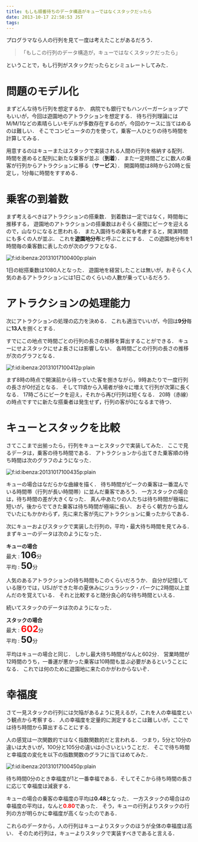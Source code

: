 ```yaml
---
title: もしも順番待ちのデータ構造がキューではなくスタックだったら
date: 2013-10-17 22:58:53 JST
tags: 
---
```


プログラマなら人の行列を見て一度は考えたことがあるだろう．

> 「もしこの行列のデータ構造が，キューではなくスタックだったら」
> 

ということで，もし行列がスタックだったらとシミュレートしてみた．

# 問題のモデル化

まずどんな待ち行列を想定するか．
病院でも銀行でもハンバーガーショップでもいいが，今回は遊園地のアトラクションを想定する．
待ち行列理論にはM/M/1などの素晴らしいモデルが多数存在するのが，今回のケースに当てはめるのは難しい．
そこでコンピュータの力を使って，乗客一人ひとりの待ち時間を計算してみる．

用意するのはキューまたはスタックで実装される人間の行列を格納する配列．
時間を進めると配列に新たな乗客が並ぶ（**到着**）．
また一定時間ごとに数人の乗客が行列からアトラクションに移る（**サービス**）．
開園時間は8時から20時と仮定し，1分毎に時間をすすめる．

# 乗客の到着数

まず考えるべきはアトラクションの搭乗数．
到着数は一定ではなく，時間毎に推移する，
遊園地のアトラクションの搭乗数はおそらく昼間にピークを迎えるので，山なりになると思われる．
また入園待ちの乗客も考慮すると，開演時間にも多くの人が並ぶ．
これを**遊園地分布**と呼ぶことにする．
この遊園地分布を1時間毎の乗客数に表したのが次のグラフとなる．

<span itemscope itemtype="http://schema.org/Photograph"><img src="http://cdn-ak.f.st-hatena.com/images/fotolife/i/ibenza/20131017/20131017100400.png" alt="f:id:ibenza:20131017100400p:plain" title="f:id:ibenza:20131017100400p:plain" class="hatena-fotolife" itemprop="image"></span>

1日の総搭乗数は1080人となった．
遊園地を経営したことは無いが，おそらく人気のあるアトラクションには1日このくらいの人數が乗っているだろう．

# アトラクションの処理能力

次にアトラクションの処理の応力を決める．
これも適当でいいが，今回は<span style="font-weight:bold">9分</span>毎に<span style="font-weight:bold">13人</span>を捌くとする．

すでにこの地点で時間ごとの行列の長さの推移を算出することができる．
キューにせよスタックにせよ長さには影響しない．
各時間ごとの行列の長さの推移が次のグラフとなる．

<span itemscope itemtype="http://schema.org/Photograph"><img src="http://cdn-ak.f.st-hatena.com/images/fotolife/i/ibenza/20131017/20131017100412.png" alt="f:id:ibenza:20131017100412p:plain" title="f:id:ibenza:20131017100412p:plain" class="hatena-fotolife" itemprop="image"></span>

まず8時の時点で開演前から待っていた客を捌きながら，9時あたりで一度行列の長さが0付近となる．
そして11頃から入場者が徐々に増えて行列が次第に長くなる．
17時ごろにピークを迎え，それから再び行列は短くなる．
20時（赤線）の時点ですでに新たな搭乗者は発生せず，行列の客が0になるまで待つ．

# キューとスタックを比較

さてここまで出揃ったら，行列をキューとスタックで実装してみた．
ここで見るデータは，乗客の待ち時間である．
アトラクションから出てきた乗客順の待ち時間は次のグラフのようになった．

<span itemscope itemtype="http://schema.org/Photograph"><img src="http://cdn-ak.f.st-hatena.com/images/fotolife/i/ibenza/20131017/20131017100435.png" alt="f:id:ibenza:20131017100435p:plain" title="f:id:ibenza:20131017100435p:plain" class="hatena-fotolife" itemprop="image"></span>

キューの場合はなだらかな曲線を描く．
待ち時間がピークの乗客は一番混んでいる時間帯（行列が長い時間帯）に並んだ乗客であろう．
一方スタックの場合は，待ち時間の差が大きくなった．
真ん中あたりの人たちは待ち時間が極端に短いが，後からでてきた乗客は待ち時間が極端に長い．
おそらく朝方から並んでいたにもかかわらず，先に来た客が先にアトラクションに乗ったからである．

次にキューおよびスタックで実装した行列の，平均・最大待ち時間を見てみる．
まずキューのデータは次のようになった．

<span style="font-weight:bold">キューの場合</span><br />
最大 : <span style="font-size:24px;font-weight:bold">106</span>分<br />
平均 : <span style="font-size:24px;font-weight:bold">50</span>分

人気のあるアトラクションの待ち時間もこのくらいだろうか．
自分が記憶している限りでは，USJができた年の夏休みにジュラシック・パークに2時間以上並んだのを覚えている．
それと比較すると随分良心的な待ち時間といえる．

続いてスタックのデータは次のようになった．

<span style="font-weight:bold">スタックの場合</span><br />
最大 : <span style="font-size:24px;font-weight:bold;color:red">602</span>分<br />
平均 : <span style="font-size:24px;font-weight:bold;">50</span>分

平均はキューの場合と同じ．
しかし最大待ち時間がなんと602分．
営業時間が12時間のうち，一番運が悪かった乗客は10時間も並ぶ必要があるということになる．
これでは何のために遊園地に来たのかがわからないぞ．

# 幸福度

さて一見スタックの行列には欠陥があるように見えるが，これを人の幸福度という観点から考察する．
人の幸福度を定量的に測定するとこは難しいが，ここでは待ち時間から算出することにする．

人の感覚は一次関数的ではなく指数関数的だと言われる．
つまり，5分と10分の違いは大きいが，100分と105分の違いは小さいということだ．
そこで待ち時間と幸福度の変化を以下の指数関数のグラフに当てはめてみた．

<span itemscope itemtype="http://schema.org/Photograph"><img src="http://cdn-ak.f.st-hatena.com/images/fotolife/i/ibenza/20131017/20131017100450.png" alt="f:id:ibenza:20131017100450p:plain" title="f:id:ibenza:20131017100450p:plain" class="hatena-fotolife" itemprop="image"></span>

待ち時間0分のとき幸福度が1と一番幸福である．そしてそこから待ち時間の長さに応じて幸福度は減衰する．

キューの場合の乗客の幸福度の平均は<span style="font-weight:bold">0.48</span>となった．
一方スタックの場合はの幸福度の平均は，なんと<span style="font-weight:bold;color:red">0.80</span>であった．
そう，キューの行列よりスタックの行列の方が明らかに幸福度が高くなったのである．

これらのデータから，人の行列はキューよりスタックのほうが全体の幸福度は高い．
そのため行列は，キューよりスタックで実装すべきであると言える．

